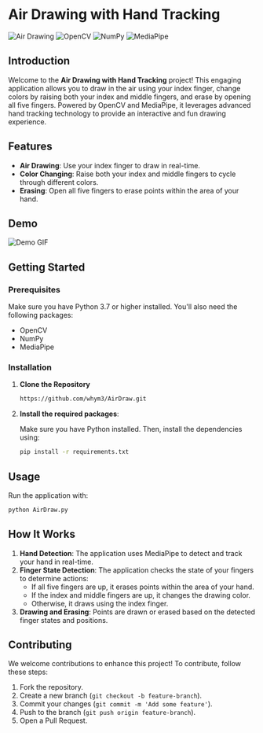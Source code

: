 # Air Drawing with Hand Tracking

![Air Drawing](https://img.shields.io/badge/Python-3.7%2B-blue)
![OpenCV](https://img.shields.io/badge/OpenCV-4.5.5.64-green)
![NumPy](https://img.shields.io/badge/NumPy-1.21.6-yellow)
![MediaPipe](https://img.shields.io/badge/MediaPipe-0.8.9.1-orange)

## Introduction

Welcome to the **Air Drawing with Hand Tracking** project! This engaging application allows you to draw in the air using your index finger, change colors by raising both your index and middle fingers, and erase by opening all five fingers. Powered by OpenCV and MediaPipe, it leverages advanced hand tracking technology to provide an interactive and fun drawing experience.

## Features

- **Air Drawing**: Use your index finger to draw in real-time.
- **Color Changing**: Raise both your index and middle fingers to cycle through different colors.
- **Erasing**: Open all five fingers to erase points within the area of your hand.

## Demo

![Demo GIF](demo.gif)

## Getting Started

### Prerequisites

Make sure you have Python 3.7 or higher installed. You'll also need the following packages:

- OpenCV
- NumPy
- MediaPipe

### Installation

1. **Clone the Repository**

   ```sh
   https://github.com/whym3/AirDraw.git

2. **Install the required packages**:

    Make sure you have Python installed. Then, install the dependencies using:

    ```sh
    pip install -r requirements.txt
    ```

## Usage

Run the application with:

```sh
python AirDraw.py
```

## How It Works

1. **Hand Detection**: The application uses MediaPipe to detect and track your hand in real-time.
2. **Finger State Detection**: The application checks the state of your fingers to determine actions:
    - If all five fingers are up, it erases points within the area of your hand.
    - If the index and middle fingers are up, it changes the drawing color.
    - Otherwise, it draws using the index finger.
3. **Drawing and Erasing**: Points are drawn or erased based on the detected finger states and positions.

## Contributing

We welcome contributions to enhance this project! To contribute, follow these steps:

1. Fork the repository.
2. Create a new branch (`git checkout -b feature-branch`).
3. Commit your changes (`git commit -m 'Add some feature'`).
4. Push to the branch (`git push origin feature-branch`).
5. Open a Pull Request.

